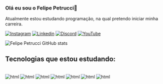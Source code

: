 
### Olá eu sou o Felipe Petrucci🤝
Atualmente estou estudando programação, na qual pretendo iniciar minha carreira.



[![Instagram](https://img.shields.io/badge/Instagram-E4405F?style=for-the-badge&logo=instagram&logoColor=white)](https://www.instagram.com/petruccifelipe/)
[![Linkedin](https://img.shields.io/badge/LinkedIn-0077B5?style=for-the-badge&logo=linkedin&logoColor=white)](https://www.linkedin.com/in/felipe-petrucci-94505923a/)
[![Discord](https://img.shields.io/badge/Discord-7289DA?style=for-the-badge&logo=discord&logoColor=white)](https://discord.gg/TCwKyPQYNJ)
[![YouTube](https://img.shields.io/badge/YouTube-FF0000?style=for-the-badge&logo=youtube&logoColor=white)](https://www.youtube.com/@Fzinn12)

![Felipe Petrucci GitHub stats](https://github-readme-stats.vercel.app/api?username=felipepetrucci&show_icons=true&theme=dark)

## Tecnologias que estou estudando:

<div style="display: inline_block"><br/>
    <img align="center" alt="html" src="https://img.shields.io/badge/HTML5-E34F26?style=for-the-badge&logo=html5&logoColor=white" />
    <img align="center" alt="html" src="https://img.shields.io/badge/HTML-239120?style=for-the-badge&logo=html5&logoColor=white" />
    <img align="center" alt="html" src="https://img.shields.io/badge/CSS-239120?&style=for-the-badge&logo=css3&logoColor=white" />
    <img align="center" alt="html" src="https://img.shields.io/badge/JavaScript-F7DF1E?style=for-the-badge&logo=javascript&logoColor=black" />
    <img align="center" alt="html" src="https://img.shields.io/badge/Python-14354C?style=for-the-badge&logo=python&logoColor=white" />
    <img align="center" alt="html" src="https://img.shields.io/badge/Node.js-43853D?style=for-the-badge&logo=node.js&logoColor=white" />
    <img align="center" alt="html" src="https://img.shields.io/badge/Wordpress-21759B?style=for-the-badge&logo=wordpress&logoColor=white" />

</div>

